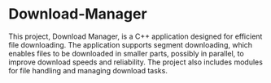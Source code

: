 # Download-Manager
This project, Download Manager, is a C++ application designed for efficient file downloading. The application supports segment downloading, which enables files to be downloaded in smaller parts, possibly in parallel, to improve download speeds and reliability. The project also includes modules for file handling and managing download tasks.

